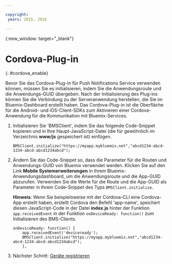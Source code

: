 ```yaml
---

copyright:
 years: 2015, 2016

---
```


{:new_window: target="_blank"}

# Cordova-Plug-in
{: #cordova_enable}

Bevor Sie das Cordova-Plug-in für Push Notifications Service verwenden können, müssen Sie
es initialisieren, indem Sie die Anwendungsroute und die Anwendungs-GUID übergeben. Nach der Initialisierung des
Plug-ins können Sie die Verbindung zu der Serveranwendung herstellen, die Sie im Bluemix-Dashboard
erstellt haben. Das Cordova-Plug-in ist die Oberfläche für die Android- und iOS-Client-SDKs zum Aktivieren einer Cordova-Anwendung für die Kommunikation mit Bluemix-Services.

1. Initialisieren Sie 'BMSClient', indem Sie das folgende Code-Snippet kopieren und in Ihre Haupt-JavaScript-Datei (die für gewöhnlich im Verzeichnis **www/js** gespeichert ist) einfügen.

	```
	BMSClient.initialize("https://myapp.mybluemix.net","abcd1234-abcd-1234-abcd-abcd1234abcd");
	```
1. Ändern Sie das Code-Snippet so, dass die Parameter für die Routen und Anwendungs-GUID von Bluemix verwendet werden. Klicken Sie auf den Link **Mobile Systemerweiterungen** in Ihrem Bluemix-Anwendungsdashboard, um
die Anwendungsroute und die App-GUID abzurufen. Verwenden Sie die Werte für die Route und die App-GUID als Parameter in Ihrem Code-Snippet des Typs `BMSClient.initialize`.


	**Hinweis**: Wenn Sie beispielsweise mit der Cordova-CLI eine Cordova-App erstellt haben, erstellt Cordova den Befehl 'app-name', speichert diesen JavaScript-Code in der Datei **index.js** hinter der Funktion `app.receivedEvent` in der Funktion `onDeviceReady: function()` zum Initialisieren des BMS-Clients.

	```
	onDeviceReady: function() {
	    app.receivedEvent('deviceready');
	    BMSClient.initialize("https://myapp.mybluemix.net","abcd1234-abcd-1234-abcd-abcd1234abcd");
	    },
	```
1. Nächster Schritt: [Geräte registrieren](t_cordova_register.html)
